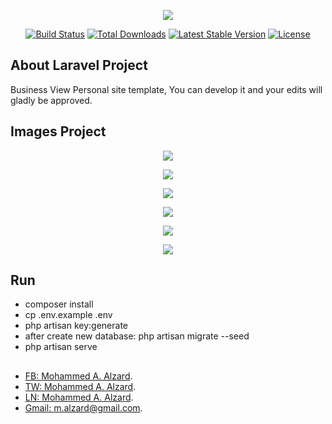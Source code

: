 <p align="center"><img src="https://laravel.com/assets/img/components/logo-laravel.svg"></p>

<p align="center">
<a href="https://travis-ci.org/laravel/framework"><img src="https://travis-ci.org/laravel/framework.svg" alt="Build Status"></a>
<a href="https://packagist.org/packages/laravel/framework"><img src="https://poser.pugx.org/laravel/framework/d/total.svg" alt="Total Downloads"></a>
<a href="https://packagist.org/packages/laravel/framework"><img src="https://poser.pugx.org/laravel/framework/v/stable.svg" alt="Latest Stable Version"></a>
<a href="https://packagist.org/packages/laravel/framework"><img src="https://poser.pugx.org/laravel/framework/license.svg" alt="License"></a>
</p>

## About Laravel Project

Business View Personal site template,
You can develop it and your edits will gladly be approved.

## Images Project

<p align="center"><img src="{{ asset('/images/Home.PNG') }}"></p>
<p align="center"><img src="{{ asset('/images/About-Me.PNG') }}"></p>
<p align="center"><img src="{{ asset('/images/Resume.PNG') }}"></p>
<p align="center"><img src="{{ asset('/images/Portfolio.PNG') }}"></p>
<p align="center"><img src="{{ asset('/images/Contact.PNG') }}"></p>
<p align="center"><img src="{{ asset('/images/Dashboard.PNG') }}"></p>

## Run

-   composer install
-   cp .env.example .env
-   php artisan key:generate
-   after create new database: php artisan migrate --seed
-   php artisan serve

##

-   [FB: Mohammed A. Alzard](https://www.facebook.com/malzard96).
-   [TW: Mohammed A. Alzard](https://twitter.com/malzard96).
-   [LN: Mohammed A. Alzard](https://www.linkedin.com/in/mohammedalzard/).
-   [Gmail: m.alzard@gmail.com](mail:m.alzard@gmail.com).
